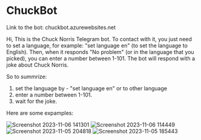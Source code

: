 # ChuckBot

Link to the bot: chuckbot.azurewebsites.net


Hi,
This is the Chuck Norris Telegram bot.
To contact with it, you just need to set a language, for example: "set language en" (to set the language to English).
Then, when it responds "No problem" (or in the language that you picked), you can enter a number between 1-101.
The bot will respond with a joke about Chuck Norris.

So to summrize:
1. set the language by - "set language en" or to other language
2. enter a number between 1-101.
3. wait for the joke.

Here are some expamples:

![Screenshot 2023-11-06 141301](https://github.com/RafaelNavon/ChuckBot/assets/44645278/4770c7dc-458d-464a-932c-0a0c732632f6)
![Screenshot 2023-11-06 114449](https://github.com/RafaelNavon/ChuckBot/assets/44645278/673d629d-aa85-4655-bd9a-28403527864b)
![Screenshot 2023-11-05 204818](https://github.com/RafaelNavon/ChuckBot/assets/44645278/97e4a674-4e14-40df-a16f-e3f8ad0a1132)
![Screenshot 2023-11-05 185443](https://github.com/RafaelNavon/ChuckBot/assets/44645278/ba367aa9-dbb0-4aab-8b22-faa066ce17db)
